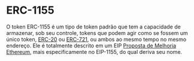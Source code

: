 # ERC-1155

O token ERC-1155 é um tipo de token padrão que tem a capacidade de armazenar, sob seu controle, tokens que podem agir como se fossem um único token, [ERC-20](ERC-20.md) ou [ERC-721](ERC-721.md), ou ambos ao mesmo tempo no mesmo endereço. 
Ele é totalmente descrito em um EIP [Proposta de Melhoria Ethereum](Proposta%20de%20Melhoria%20Ethereum.md), mais especificamente no EIP-1155, do qual deriva seu nome.
